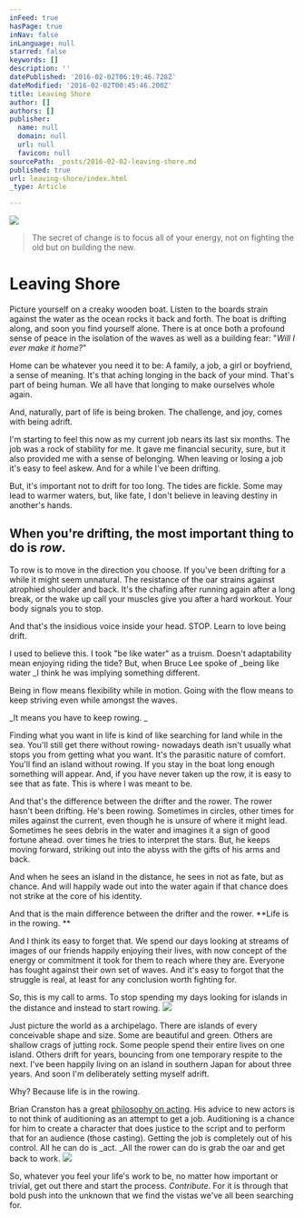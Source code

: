 ```yaml
---
inFeed: true
hasPage: true
inNav: false
inLanguage: null
starred: false
keywords: []
description: ''
datePublished: '2016-02-02T06:19:46.728Z'
dateModified: '2016-02-02T00:45:46.200Z'
title: Leaving Shore
author: []
authors: []
publisher:
  name: null
  domain: null
  url: null
  favicon: null
sourcePath: _posts/2016-02-02-leaving-shore.md
published: true
url: leaving-shore/index.html
_type: Article

---
```

![](https://the-grid-user-content.s3-us-west-2.amazonaws.com/25568743-b312-497c-852a-d25fed4eaa9d.jpg)

> The secret of change is to focus all of your energy, not on fighting the old but on building the new.

# Leaving Shore

Picture yourself on a creaky wooden boat. Listen to the boards strain against the water as the ocean rocks it back and forth. The boat is drifting along, and soon you find yourself alone. There is at once both a profound sense of peace in the isolation of the waves as well as a building fear: "_Will I ever make it home?_"

Home can be whatever you need it to be: A family, a job, a girl or boyfriend, a sense of meaning. It's that aching longing in the back of your mind. That's part of being human. We all have that longing to make ourselves whole again. 

And, naturally, part of life is being broken. The challenge, and joy, comes with being adrift.

I'm starting to feel this now as my current job nears its last six months. The job was a rock of stability for me. It gave me financial security, sure, but it also provided me with a sense of belonging. When leaving or losing a job it's easy to feel askew. And for a while I've been drifting.

But, it's important not to drift for too long. The tides are fickle. Some may lead to warmer waters, but, like fate, I don't believe in leaving destiny in another's hands.

## When you're drifting, the most important thing to do is _row_.

To row is to move in the direction you choose. If you've been drifting for a while it might seem unnatural. The resistance of the oar strains against atrophied shoulder and back. It's the chafing after running again after a long break, or the wake up call your muscles give you after a hard workout. Your body signals you to stop. 

And that's the insidious voice inside your head. STOP. Learn to love being drift. 

I used to believe this. I took "be like water" as a truism. Doesn't adaptability mean enjoying riding the tide? But, when Bruce Lee spoke of _being like water _I think he was implying something different.

Being in flow means flexibility while in motion. Going with the flow means to keep striving even while amongst the waves.

_It means you have to keep rowing.  _

Finding what you want in life is kind of like searching for land while in the sea. You'll still get there without rowing- nowadays death isn't usually what stops you from getting what you want. It's the parasitic nature of comfort. You'll find an island without rowing. If you stay in the boat long enough something will appear. And, if you have never taken up the row, it is easy to see that as fate. This is where I was meant to be.

And that's the difference between the drifter and the rower. The rower hasn't been drifting. He's been rowing. Sometimes in circles, other times for miles against the current, even though he is unsure of where it might lead. Sometimes he sees debris in the water and imagines it a sign of good fortune ahead. over times he tries to interpret the stars. But, he keeps moving forward, striking out into the abyss with the gifts of his arms and back. 

And when he sees an island in the distance, he sees in not as fate, but as chance. And will happily wade out into the water again if that chance does not strike at the core of his identity. 

And that is the main difference between the drifter and the rower. **Life is in the rowing. **

And I think its easy to forget that. We spend our days looking at streams of images of our friends happily enjoying their lives, with now concept of the energy or commitment it took for them to reach where they are. Everyone has fought against their own set of waves. And it's easy to forgot that the struggle is real, at least for any conclusion worth fighting for. 

So, this is my call to arms. To stop spending my days looking for islands in the distance and instead to start rowing. ![](https://the-grid-user-content.s3-us-west-2.amazonaws.com/47631d82-59e3-42c4-84e5-576404298ae1.JPG)

Just picture the world as a archipelago. There are islands of every conceivable shape and size. Some are beautiful and green. Others are shallow crags of jutting rock. Some people spend their entire lives on one island. Others drift for years, bouncing from one temporary respite to the next. I've been happily living on an island in southern Japan for about three years. And soon I'm deliberately setting myself adrift. 

Why? Because life is in the rowing. 

Brian Cranston has a great [philosophy on acting][0]. His advice to new actors is to not think of auditioning as an attempt to get a job. Auditioning is a chance for him to create a character that does justice to the script and to perform that for an audience (those casting). Getting the job is completely out of his control. All he can do is _act. _All the rower can do is grab the oar and get back to work.
![](https://the-grid-user-content.s3-us-west-2.amazonaws.com/0c833920-5ad0-4501-8f9d-e82feb7afe91.png)

So, whatever you feel your life's work to be, no matter how important or trivial, get out there and start the process. _Contribute_. For it is through that bold push into the unknown that we find the vistas we've all been searching for.   

[0]: https://www.youtube.com/watch?v=v1WiCGq-PcY